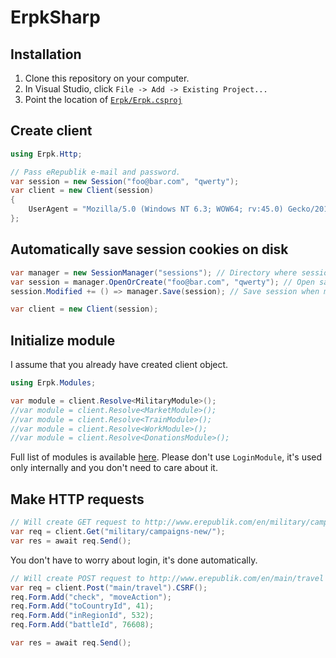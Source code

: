 # ErpkSharp

## Installation

1. Clone this repository on your computer.
2. In Visual Studio, click `File -> Add -> Existing Project...`
3. Point the location of [`Erpk/Erpk.csproj`](Erpk/Erpk.csproj)

## Create client

```csharp
using Erpk.Http;

// Pass eRepublik e-mail and password.
var session = new Session("foo@bar.com", "qwerty");
var client = new Client(session)
{
    UserAgent = "Mozilla/5.0 (Windows NT 6.3; WOW64; rv:45.0) Gecko/20100101 Firefox/45.0"
};
```

## Automatically save session cookies on disk

```csharp
var manager = new SessionManager("sessions"); // Directory where sessions will be stored.
var session = manager.OpenOrCreate("foo@bar.com", "qwerty"); // Open saved session or create new one.
session.Modified += () => manager.Save(session); // Save session when modified.

var client = new Client(session);
```

## Initialize module

I assume that you already have created client object.

```csharp
using Erpk.Modules;

var module = client.Resolve<MilitaryModule>();
//var module = client.Resolve<MarketModule>();
//var module = client.Resolve<TrainModule>();
//var module = client.Resolve<WorkModule>();
//var module = client.Resolve<DonationsModule>();
```

Full list of modules is available [here](Erpk/src/Modules). Please don't use `LoginModule`, it's used only internally and you don't need to care about it.

## Make HTTP requests

```csharp
// Will create GET request to http://www.erepublik.com/en/military/campaigns-new/
var req = client.Get("military/campaigns-new/");
var res = await req.Send();
```
You don't have to worry about login, it's done automatically.

```csharp
// Will create POST request to http://www.erepublik.com/en/main/travel
var req = client.Post("main/travel").CSRF();
req.Form.Add("check", "moveAction");
req.Form.Add("toCountryId", 41);
req.Form.Add("inRegionId", 532);
req.Form.Add("battleId", 76608);

var res = await req.Send();
```
